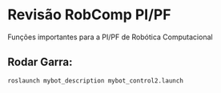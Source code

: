 # Revisão RobComp PI/PF

Funções importantes para a PI/PF de Robótica Computacional

## Rodar Garra:
```bash
roslaunch mybot_description mybot_control2.launch
```